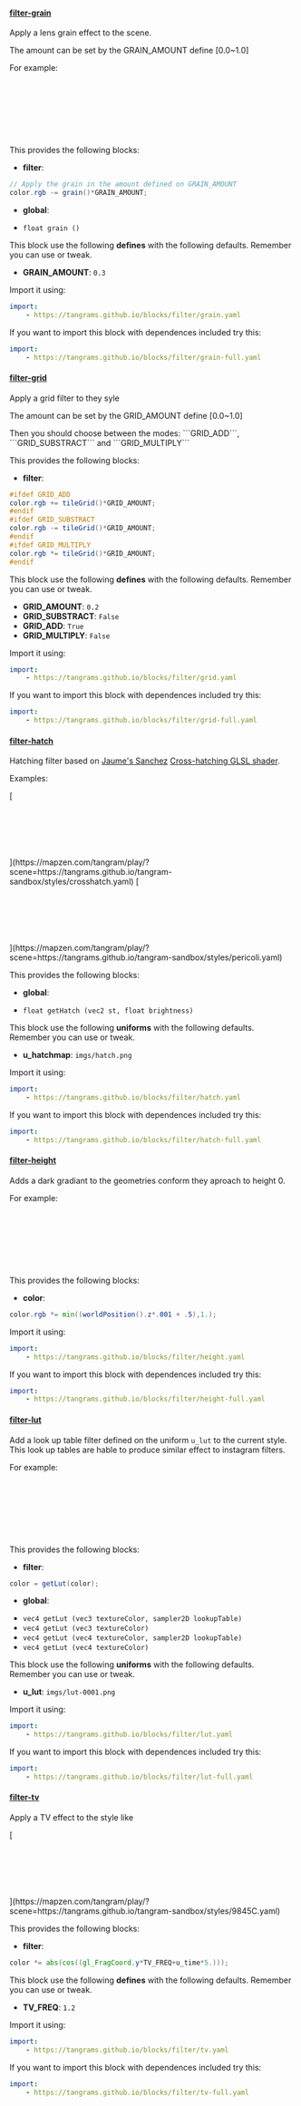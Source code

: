 

#### [filter-grain](https://github.com/tangrams/blocks/blob/gh-pages/filter/grain.yaml)

Apply a lens grain effect to the scene.
<p>The amount can be set by the GRAIN_AMOUNT define [0.0~1.0]</p>
<p>For example:</p>
<a href="https://mapzen.com/tangram/play/?scene=https://tangrams.github.io/tangram-sandbox/styles/grain.yaml"><div style="background-image: url(http://tangrams.github.io/tangram-sandbox/styles/grain.png); width: 100%; height: 100px; background-position: center center;"></div></a>

This provides the following blocks:

- **filter**:

```glsl
// Apply the grain in the amount defined on GRAIN_AMOUNT
color.rgb -= grain()*GRAIN_AMOUNT;

```


- **global**:
 + `float grain () `

This block use the following **defines** with the following defaults. Remember you can use or tweak.
 - **GRAIN_AMOUNT**: ```0.3```


Import it using:

```yaml
import:
    - https://tangrams.github.io/blocks/filter/grain.yaml
```




If you want to import this block with dependences included try this:

```yaml
import:
    - https://tangrams.github.io/blocks/filter/grain-full.yaml
```




#### [filter-grid](https://github.com/tangrams/blocks/blob/gh-pages/filter/grid.yaml)

Apply a grid filter to they syle
<p>The amount can be set by the GRID_AMOUNT define [0.0~1.0]</p>
<p>Then you should choose between the modes: ```GRID_ADD```, ```GRID_SUBSTRACT``` and ```GRID_MULTIPLY```</p>

This provides the following blocks:

- **filter**:

```glsl
#ifdef GRID_ADD
color.rgb += tileGrid()*GRID_AMOUNT;
#endif
#ifdef GRID_SUBSTRACT
color.rgb -= tileGrid()*GRID_AMOUNT;
#endif
#ifdef GRID_MULTIPLY
color.rgb *= tileGrid()*GRID_AMOUNT;
#endif

```



This block use the following **defines** with the following defaults. Remember you can use or tweak.
 - **GRID_AMOUNT**: ```0.2```
 - **GRID_SUBSTRACT**: ```False```
 - **GRID_ADD**: ```True```
 - **GRID_MULTIPLY**: ```False```


Import it using:

```yaml
import:
    - https://tangrams.github.io/blocks/filter/grid.yaml
```




If you want to import this block with dependences included try this:

```yaml
import:
    - https://tangrams.github.io/blocks/filter/grid-full.yaml
```




#### [filter-hatch](https://github.com/tangrams/blocks/blob/gh-pages/filter/hatch.yaml)

Hatching filter based on [Jaume's Sanchez](https://twitter.com/thespite?lang=en) [Cross-hatching GLSL shader](https://www.clicktorelease.com/code/cross-hatching/). 
<p>Examples:</p>
[ <div style="background-image: url(http://tangrams.github.io/tangram-sandbox/styles/crosshatch.png); width: 100%; height: 100px; background-position: center center;"></div> ](https://mapzen.com/tangram/play/?scene=https://tangrams.github.io/tangram-sandbox/styles/crosshatch.yaml)
[ <div style="background-image: url(http://tangrams.github.io/tangram-sandbox/styles/pericoli.png); width: 100%; height: 100px; background-position: center center;"></div> ](https://mapzen.com/tangram/play/?scene=https://tangrams.github.io/tangram-sandbox/styles/pericoli.yaml)

This provides the following blocks:

- **global**:
 + `float getHatch (vec2 st, float brightness) `

This block use the following **uniforms** with the following defaults. Remember you can use or tweak.
 - **u_hatchmap**: ```imgs/hatch.png```


Import it using:

```yaml
import:
    - https://tangrams.github.io/blocks/filter/hatch.yaml
```




If you want to import this block with dependences included try this:

```yaml
import:
    - https://tangrams.github.io/blocks/filter/hatch-full.yaml
```




#### [filter-height](https://github.com/tangrams/blocks/blob/gh-pages/filter/height.yaml)

Adds a dark gradiant to the geometries conform they aproach to height 0. <p>For example:</p>
[ <div style="background-image: url(http://tangrams.github.io/tangram-sandbox/styles/default.png); width: 100%; height: 100px; background-position: center center;"></div> ](https://mapzen.com/tangram/play/?scene=https://tangrams.github.io/tangram-sandbox/styles/default.yaml)

This provides the following blocks:

- **color**:

```glsl
color.rgb *= min((worldPosition().z*.001 + .5),1.);
```



Import it using:

```yaml
import:
    - https://tangrams.github.io/blocks/filter/height.yaml
```




If you want to import this block with dependences included try this:

```yaml
import:
    - https://tangrams.github.io/blocks/filter/height-full.yaml
```




#### [filter-lut](https://github.com/tangrams/blocks/blob/gh-pages/filter/lut.yaml)

Add a look up table filter defined on the uniform ```u_lut``` to the current style. This look up tables are hable to produce similar effect to instagram filters. <p>For example:</p>
[ <div style="background-image: url(http://tangrams.github.io/tangram-sandbox/styles/sandbox-lut.png); width: 100%; height: 100px; background-position: center center;"></div> ](https://mapzen.com/tangram/play/?scene=https://tangrams.github.io/tangram-sandbox/styles/sandbox-lut.yaml)

This provides the following blocks:

- **filter**:

```glsl
color = getLut(color);
```


- **global**:
 + `vec4 getLut (vec3 textureColor, sampler2D lookupTable) `
 + `vec4 getLut (vec3 textureColor) `
 + `vec4 getLut (vec4 textureColor, sampler2D lookupTable) `
 + `vec4 getLut (vec4 textureColor) `

This block use the following **uniforms** with the following defaults. Remember you can use or tweak.
 - **u_lut**: ```imgs/lut-0001.png```


Import it using:

```yaml
import:
    - https://tangrams.github.io/blocks/filter/lut.yaml
```




If you want to import this block with dependences included try this:

```yaml
import:
    - https://tangrams.github.io/blocks/filter/lut-full.yaml
```




#### [filter-tv](https://github.com/tangrams/blocks/blob/gh-pages/filter/tv.yaml)

<p>Apply a TV effect to the style like</p>
[ <div style="background-image: url(http://tangrams.github.io/tangram-sandbox/styles/9845C.png); width: 100%; height: 100px; background-position: center center;"></div> ](https://mapzen.com/tangram/play/?scene=https://tangrams.github.io/tangram-sandbox/styles/9845C.yaml)

This provides the following blocks:

- **filter**:

```glsl
color *= abs(cos((gl_FragCoord.y*TV_FREQ+u_time*5.)));

```



This block use the following **defines** with the following defaults. Remember you can use or tweak.
 - **TV_FREQ**: ```1.2```


Import it using:

```yaml
import:
    - https://tangrams.github.io/blocks/filter/tv.yaml
```




If you want to import this block with dependences included try this:

```yaml
import:
    - https://tangrams.github.io/blocks/filter/tv-full.yaml
```


